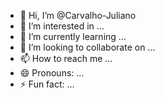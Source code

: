 - 👋 Hi, I’m @Carvalho-Juliano
- 👀 I’m interested in ...
- 🌱 I’m currently learning ...
- 💞️ I’m looking to collaborate on ...
- 📫 How to reach me ...
- 😄 Pronouns: ...
- ⚡ Fun fact: ...

<!---
Carvalho-Juliano/Carvalho-Juliano is a ✨ special ✨ repository because its `README.md` (this file) appears on your GitHub profile.
You can click the Preview link to take a look at your changes.
--->
